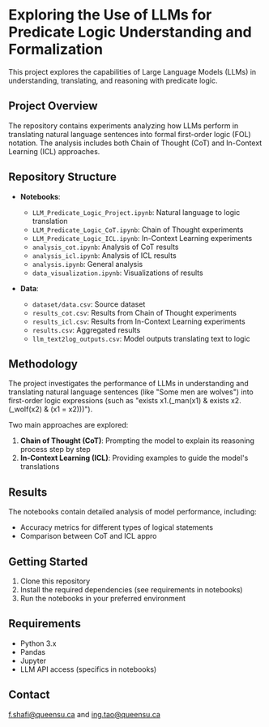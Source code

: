 
# Exploring the Use of LLMs for Predicate Logic Understanding and Formalization​

This project explores the capabilities of Large Language Models (LLMs) in understanding, translating, and reasoning with predicate logic.

## Project Overview

The repository contains experiments analyzing how LLMs perform in translating natural language sentences into formal first-order logic (FOL) notation. The analysis includes both Chain of Thought (CoT) and In-Context Learning (ICL) approaches.

## Repository Structure

- **Notebooks**:
  - `LLM_Predicate_Logic_Project.ipynb`: Natural language to logic translation
  - `LLM_Predicate_Logic_CoT.ipynb`: Chain of Thought experiments
  - `LLM_Predicate_Logic_ICL.ipynb`: In-Context Learning experiments
  - `analysis_cot.ipynb`: Analysis of CoT results
  - `analysis_icl.ipynb`: Analysis of ICL results
  - `analysis.ipynb`: General analysis
  - `data_visualization.ipynb`: Visualizations of results

- **Data**:
  - `dataset/data.csv`: Source dataset
  - `results_cot.csv`: Results from Chain of Thought experiments
  - `results_icl.csv`: Results from In-Context Learning experiments
  - `results.csv`: Aggregated results
  - `llm_text2log_outputs.csv`: Model outputs translating text to logic

## Methodology

The project investigates the performance of LLMs in understanding and translating natural language sentences (like "Some men are wolves") into first-order logic expressions (such as "exists x1.(_man(x1) & exists x2.(_wolf(x2) & (x1 = x2)))").

Two main approaches are explored:
1. **Chain of Thought (CoT)**: Prompting the model to explain its reasoning process step by step
2. **In-Context Learning (ICL)**: Providing examples to guide the model's translations

## Results

The notebooks contain detailed analysis of model performance, including:
- Accuracy metrics for different types of logical statements
- Comparison between CoT and ICL appro

## Getting Started

1. Clone this repository
2. Install the required dependencies (see requirements in notebooks)
3. Run the notebooks in your preferred environment

## Requirements

- Python 3.x
- Pandas
- Jupyter
- LLM API access (specifics in notebooks)


## Contact

f.shafi@queensu.ca and ing.tao@queensu.ca